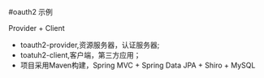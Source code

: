 #oauth2 示例

Provider + Client

  - toauth2-provider,资源服务器，认证服务器;
  - toatuh2-client,客户端，第三方应用；
  - 项目采用Maven构建，Spring MVC + Spring Data JPA + Shiro + MySQL